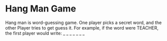 # Hang Man Game

Hang man is word-guessing game. One player picks a secret word, and the other Player tries to get guess it. For example, if the word were TEACHER, the first player would write:  _ _ _ _ _ _ _
        